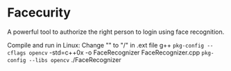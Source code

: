 Facecurity
==========

A powerful tool to authorize the right person to login using face recognition.


Compile and run in Linux:
Change "\" to "/" in .ext file
g++ `pkg-config --cflags opencv` -std=c++0x -o FaceRecognizer FaceRecognizer.cpp `pkg-config --libs opencv`
./FaceRecognizer
